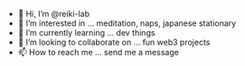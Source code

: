 - 👋 Hi, I’m @reiki-lab
- 👀 I’m interested in ... meditation, naps, japanese stationary
- 🌱 I’m currently learning ... dev things
- 💞️ I’m looking to collaborate on ... fun web3 projects
- 📫 How to reach me ... send me a message 

<!---
reiki-lab/reiki-lab is a ✨ special ✨ repository because its `README.md` (this file) appears on your GitHub profile.
You can click the Preview link to take a look at your changes.
--->
